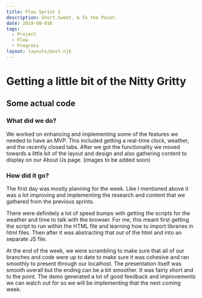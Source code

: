 ```yaml
---
title: Flow Sprint 2
description: Short.Sweet. & To the Point.
date: 2019-08-016
tags:
  - Project
  - Flow
  - Progress
layout: layouts/post.njk
---
```

# Getting a little bit of the Nitty Gritty
## Some actual code

### What did we do?
We worked on enhancing and implementing some of the features we needed to have an MVP. This included getting a real-time clock, weather, and the recently closed tabs. After we got the functionality we moved towards a little bit of the layout and design and also gathering content to display on our About Us page. (images to be added soon)

### How did it go?

The first day was mostly planning for the week. Like I mentioned above it was a lot improving and implementing the research and content that we gathered from the previous sprints.

There were definitely a lot of speed bumps with getting the scripts for the weather and time to talk with the browser. For me, this meant first getting the script to run within the HTML file and learning how to import libraries in html files. Then after it was abstracting that out of the html and into an separate JS file. 

At the end of the week, we were scrambling to make sure that all of our branches and code were up to date to make sure it was cohesive and ran smoothly to present through our localhost. The presentation itself was smooth overall but the ending can be a bit smoother. It was fairly short and to the point. The demo generated a lot of good feedback and improvements we can watch out for so we will be implementing that the next coming week. 